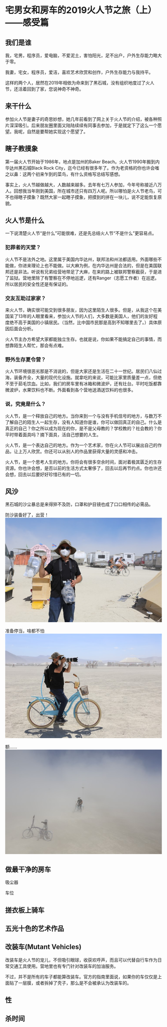 # 宅男女和房车的2019火人节之旅（上）——感受篇

## 我们是谁

我，宅男，程序员，爱电脑，不爱泥土，害怕阳光，足不出户，户外生存能力略大于零。

我妻，宅女，程序员，爱洁，喜欢艺术欣赏和创作，户外生存能力与我持平。

这样的两个人，居然在2019年相依为命来到了黑石城，没有组织地度过了火人节，还活着回到了家，您说神奇不神奇。

## 来干什么

参加火人节是妻子的奇思妙想，她几年前看到了网上关于火人节的介绍，被各种照片深深吸引。后来朋友圈里面又陆陆续续有同事去参加，于是就定下了这么一个愿望。我呢，自然是要帮她实现这个愿望了。

## 瞎子教摸象

第一届火人节开始于1986年，地点是加州的Baker Beach。火人节1990年搬到内华达州黑石城Black Rock City，迄今已经有很多年了。作为老资格的你也许会嗤之以鼻：这两个初来乍到的菜鸟，有什么资格写总结写感想。

事实上，火人节越做越大，人数越来越多。去年有七万人参加，今年号称接近八万人。回想我当年刚到美国，所在城市还只有四万人呢。所以哪怕是火人节老鸟，可不也得瞎子摸象？既然大家一起瞎子摸象，把摸到的拼在一块儿，说不定能恢复原貌。

## 火人节是什么

一下说清楚火人节“是什么”可能很难，还是先总结火人节“不是什么”更容易点。

### 犯罪者的天堂？

火人节不是法外之地。这里属于美国内华达州，联邦法和州法都适用。外面哪些不能做，你进来理论上也不能做。以大麻为例，在内华达州是合法的，但是在美国联邦还是非法。听说有兄弟给营地带足了大麻，在来的路上被联邦警察截获，于是进了监狱。营地里除了有警察在不停地巡逻，还有Ranger（志愿工作者）在巡逻。所以居民的安全性还是有保证的。

### 交友互助过家家？

来火人节，确实很可能交到很多朋友，因为这里陌生人很多。但是，从我这个在美国呆了13年的人眼里看来，参加火人节的人们，大多数是美国人，他们的友好程度绝不高于美国的小镇居民。（当然，比中国市民那是高到不知哪里去了。）具体原因后面会分析。

火人节主办方希望大家都能独立生存。也就是说，你如果不能搞定自己的事情，而想靠陌生人帮忙，那会有点难。

### 野外生存夏令营？

火人节环境很恶劣那是不消说的，但是大家还是生活在二十一世纪。居民们八仙过海，装备齐全，大量的现代化设施。就拿吃的来说，可能比家里质量差一点，但绝不至于茹毛饮血。比如，我们的房车里有冰箱和微波炉，还有灶台。平时吃饭都靠微波炉，水果饮料也不断。外面看到各个营地送酒送饮料的也很多。

### 说，究竟是什么？

火人节，是一个释放自己的地方。当你来到一个与没有手机信号的地方，与数万不了解自己的陌生人一起生存，没有人知道你是谁，你可以做回真正的自己。什么是真正的自己？你之所以成为现在的你，是不是父母教的？学校教的？社会教的？你平时带着面具吗？摘下面具，活自己想要的人生。

火人节，是一个表达自己的地方。作为一个艺术家，你在火人节可以展出自己的作品，让上万人欣赏。你还可以从别人的作品里获得大量的灵感和冲击。

火人节，是一个思考人生的地方。你将会有很多空余时间，面对着极其匮乏的生存资源。你也许会想，是否以前的生活方式太奢侈了，回去以后再节约点。你也许还会想，回去以后要好好珍惜已有的一切。

## 风沙

黑石城的沙尘暴总是来得猝不及防，口罩和护目镜也成了口口相传的必需品。

防沙装备好了，出营！
[![preview](Myself/IMG_1708(Small).JPG)](Myself/IMG_1708.JPG)


准备停当，啥都不怕
[![preview](Myself/IMG_1732(Small).JPG)](Myself/IMG_1732.JPG)

额……
[![preview](Myself/IMG_1764(Small).JPG)](Myself/IMG_1764.JPG)

## 做最干净的房车

吸尘器

车位

## 搓衣板上骑车


## 五光十色的艺术作品



## 改装车(Mutant Vehicles)

改装车是火人节的宠儿，不但吸引眼球，收获欢呼声，而且可以代替自行车作为日常交通工具使用。营地里也有专门针对改装车的加油服务。

不过，并不是所有的车子都能算改装车。官方的指南里面说，如果你的车仅仅是上面贴了一层膜，或者拆掉了壳子，那么是不会被承认为改装车的。

## 性

## 杀时间
